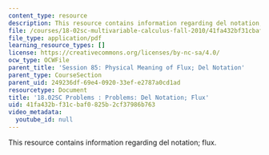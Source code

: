 ```yaml
---
content_type: resource
description: This resource contains information regarding del notation; flux.
file: /courses/18-02sc-multivariable-calculus-fall-2010/41fa432bf31cbaf0825b2cf37986b763_MIT18_02SC_pb_85_quest.pdf
file_type: application/pdf
learning_resource_types: []
license: https://creativecommons.org/licenses/by-nc-sa/4.0/
ocw_type: OCWFile
parent_title: 'Session 85: Physical Meaning of Flux; Del Notation'
parent_type: CourseSection
parent_uid: 249236df-69e4-0920-33ef-e2787a0cd1ad
resourcetype: Document
title: '18.02SC Problems : Problems: Del Notation; Flux'
uid: 41fa432b-f31c-baf0-825b-2cf37986b763
video_metadata:
  youtube_id: null
---
```

This resource contains information regarding del notation; flux.